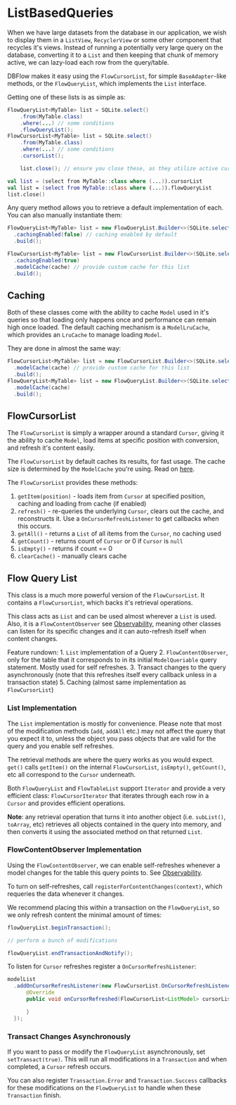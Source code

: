 # ListBasedQueries

When we have large datasets from the database in our application, we wish to display them in a `ListView`, `RecyclerView` or some other component that recycles it's views. Instead of running a potentially very large query on the database, converting it to a `List` and then keeping that chunk of memory active, we can lazy-load each row from the query/table.

DBFlow makes it easy using the `FlowCursorList`, for simple `BaseAdapter`-like methods, or the `FlowQueryList`, which implements the `List` interface.

Getting one of these lists is as simple as:

```java
FlowQueryList<MyTable> list = SQLite.select()
    .from(MyTable.class)
    .where(...) // some conditions
    .flowQueryList();
FlowCursorList<MyTable> list = SQLite.select()
    .from(MyTable.class)
    .where(...) // some conditions
    .cursorList();

    list.close(); // ensure you close these, as they utilize active cursors :)
```

```kotlin
val list = (select from MyTable::class where (...)).cursorList
val list = (select from MyTable::class where (...)).flowQueryList
list.close()
```

Any query method allows you to retrieve a default implementation of each. You can also manually instantiate them:

```java
FlowQueryList<MyTable> list = new FlowQueryList.Builder<>(SQLite.select().from(MyTable.class))
  .cachingEnabled(false) // caching enabled by default
  .build();

FlowCursorList<MyTable> list = new FlowCursorList.Builder<>(SQLite.select().from(MyTable.class))
  .cachingEnabled(true)
  .modelCache(cache) // provide custom cache for this list
  .build();
```

## Caching

Both of these classes come with the ability to cache `Model` used in it's queries so that loading only happens once and performance can remain high once loaded. The default caching mechanism is a `ModelLruCache`, which provides an `LruCache` to manage loading `Model`.

They are done in almost the same way:

```java
FlowCursorList<MyTable> list = new FlowCursorList.Builder<>(SQLite.select().from(MyTable.class))
  .modelCache(cache) // provide custom cache for this list
  .build();
FlowQueryList<MyTable> list = new FlowQueryList.Builder<>(SQLite.select().from(MyTable.class))
  .modelCache(cache)
  .build();
```

## FlowCursorList

The `FlowCursorList` is simply a wrapper around a standard `Cursor`, giving it the ability to cache `Model`, load items at specific position with conversion, and refresh it's content easily.

The `FlowCursorList` by default caches its results, for fast usage. The cache size is determined by the `ModelCache` you're using. Read on [here](caching.md).

The `FlowCursorList` provides these methods:

1. `getItem(position)` - loads item from `Cursor` at specified position, caching and loading from cache \(if enabled\)
2. `refresh()` - re-queries the underlying `Cursor`, clears out the cache, and reconstructs it. Use a `OnCursorRefreshListener` to get callbacks when this occurs.
3. `getAll()` - returns a `List` of all items from the `Cursor`, no caching used
4. `getCount()` - returns count of `Cursor` or 0 if `Cursor` is `null`
5. `isEmpty()` - returns if count == 0
6. `clearCache()` - manually clears cache

## Flow Query List

This class is a much more powerful version of the `FlowCursorList`. It contains a `FlowCursorList`, which backs it's retrieval operations.

This class acts as `List` and can be used almost wherever a `List` is used. Also, it is a `FlowContentObserver` see [Observability](../usage/observability.md), meaning other classes can listen for its specific changes and it can auto-refresh itself when content changes.

Feature rundown: 1. `List` implementation of a Query 2. `FlowContentObserver`, only for the table that it corresponds to in its initial `ModelQueriable` query statement. Mostly used for self refreshes. 3. Transact changes to the query asynchronously \(note that this refreshes itself every callback unless in a transaction state\) 5. Caching \(almost same implementation as `FlowCursorList`\)

### List Implementation

The `List` implementation is mostly for convenience. Please note that most of the modification methods \(`add`, `addAll` etc.\) may not affect the query that you expect it to, unless the object you pass objects that are valid for the query and you enable self refreshes.

The retrieval methods are where the query works as you would expect. `get()` calls `getItem()` on the internal `FlowCursorList`, `isEmpty()`, `getCount()`, etc all correspond to the `Cursor` underneath.

Both `FlowQueryList` and `FlowTableList` support `Iterator` and provide a very efficient class: `FlowCursorIterator` that iterates through each row in a `Cursor` and provides efficient operations.

**Note**: any retrieval operation that turns it into another object \(i.e. `subList()`, `toArray`, etc\) retrieves all objects contained in the query into memory, and then converts it using the associated method on that returned `List`.

### FlowContentObserver Implementation

Using the `FlowContentObserver`, we can enable self-refreshes whenever a model changes for the table this query points to. See [Observability](../usage/observability.md).

To turn on self-refreshes, call `registerForContentChanges(context)`, which requeries the data whenever it changes.

We recommend placing this within a transaction on the `FlowQueryList`, so we only refresh content the minimal amount of times:

```java
flowQueryList.beginTransaction();

// perform a bunch of modifications

flowQueryList.endTransactionAndNotify();
```

To listen for `Cursor` refreshes register a `OnCursorRefreshListener`:

```java
modelList
  .addOnCursorRefreshListener(new FlowCursorList.OnCursorRefreshListener<ListModel>() {
      @Override
      public void onCursorRefreshed(FlowCursorList<ListModel> cursorList) {

      }
  });
```

### Transact Changes Asynchronously

If you want to pass or modify the `FlowQueryList` asynchronously, set `setTransact(true)`. This will run all modifications in a `Transaction` and when completed, a `Cursor` refresh occurs.

You can also register `Transaction.Error` and `Transaction.Success` callbacks for these modifications on the `FlowQueryList` to handle when these `Transaction` finish.


